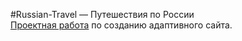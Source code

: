 #Russian-Travel — Путешествия по России  
[Проектная работа](https://accrrsd.github.io/russian-travel/) по созданию адаптивного сайта.  
